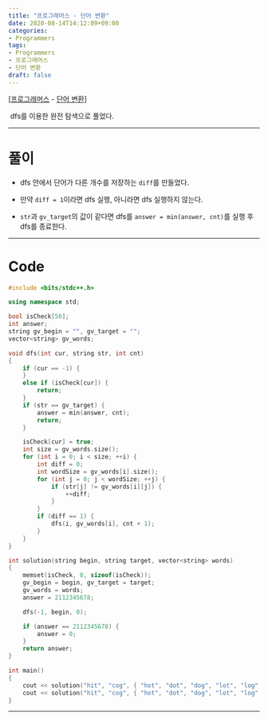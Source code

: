 ```yaml
---
title: "프로그래머스 - 단어 변환"
date: 2020-08-14T14:12:09+09:00
categories:
- Programmers
tags:
- Programmers
- 프로그래머스
- 단어 변환
draft: false
---
```


[[프로그래머스](https://programmers.co.kr/learn/courses/30/lessons/43163) - [단어 변환](https://programmers.co.kr/learn/courses/30/lessons/43163)]

&nbsp;dfs를 이용한 완전 탐색으로 풀었다.

<hr>

# 풀이

- dfs 안에서 단어가 다른 개수를 저장하는 `diff`를 만들었다.

- 만약 `diff = 1`이라면 dfs 실행, 아니라면 dfs 실행하지 않는다.

- `str`과 `gv_target`의 값이 같다면 dfs를 `answer = min(answer, cnt)`를 실행 후 dfs를 종료한다.

<hr>

# Code

```c++
#include <bits/stdc++.h>

using namespace std;

bool isCheck[50];
int answer;
string gv_begin = "", gv_target = "";
vector<string> gv_words;

void dfs(int cur, string str, int cnt)
{
    if (cur == -1) {
    }
    else if (isCheck[cur]) {
        return;
    }
    if (str == gv_target) {
        answer = min(answer, cnt);
        return;
    }

    isCheck[cur] = true;
    int size = gv_words.size();
    for (int i = 0; i < size; ++i) {
        int diff = 0;
        int wordSize = gv_words[i].size();
        for (int j = 0; j < wordSize; ++j) {
            if (str[j] != gv_words[i][j]) {
                ++diff;
            }
        }
        if (diff == 1) {
            dfs(i, gv_words[i], cnt + 1);
        }
    }
}

int solution(string begin, string target, vector<string> words)
{
    memset(isCheck, 0, sizeof(isCheck));
    gv_begin = begin, gv_target = target;
    gv_words = words;
    answer = 2112345678;

    dfs(-1, begin, 0);

    if (answer == 2112345678) {
        answer = 0;
    }
    return answer;
}

int main()
{
    cout << solution("hit", "cog", { "hot", "dot", "dog", "lot", "log", "cog" }) << '\n';
    cout << solution("hit", "cog", { "hot", "dot", "dog", "lot", "log" }) << '\n';
}
```

<hr>